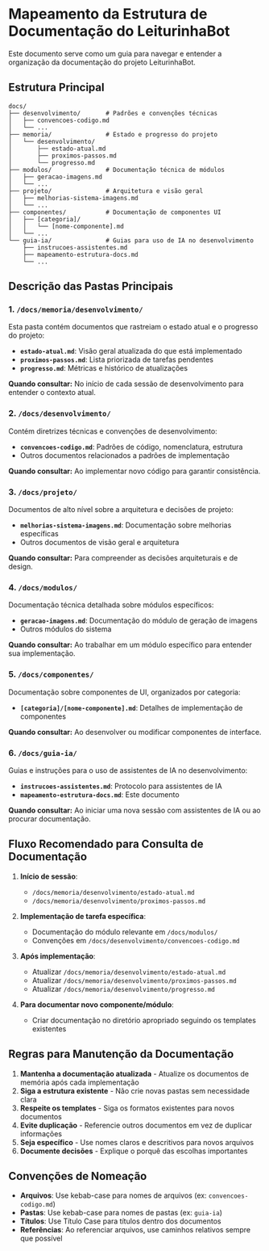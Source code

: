 # Mapeamento da Estrutura de Documentação do LeiturinhaBot

Este documento serve como um guia para navegar e entender a organização da documentação do projeto LeiturinhaBot.

## Estrutura Principal

```
docs/
├── desenvolvimento/       # Padrões e convenções técnicas
│   ├── convencoes-codigo.md
│   └── ...
├── memoria/               # Estado e progresso do projeto
│   └── desenvolvimento/
│       ├── estado-atual.md
│       ├── proximos-passos.md
│       └── progresso.md
├── modulos/               # Documentação técnica de módulos
│   ├── geracao-imagens.md
│   └── ...
├── projeto/               # Arquitetura e visão geral
│   ├── melhorias-sistema-imagens.md
│   └── ...
├── componentes/           # Documentação de componentes UI
│   ├── [categoria]/
│   │   └── [nome-componente].md
│   └── ...
└── guia-ia/               # Guias para uso de IA no desenvolvimento
    ├── instrucoes-assistentes.md
    ├── mapeamento-estrutura-docs.md
    └── ...
```

## Descrição das Pastas Principais

### 1. `/docs/memoria/desenvolvimento/`

Esta pasta contém documentos que rastreiam o estado atual e o progresso do projeto:

- **`estado-atual.md`**: Visão geral atualizada do que está implementado
- **`proximos-passos.md`**: Lista priorizada de tarefas pendentes
- **`progresso.md`**: Métricas e histórico de atualizações

**Quando consultar:** No início de cada sessão de desenvolvimento para entender o contexto atual.

### 2. `/docs/desenvolvimento/`

Contém diretrizes técnicas e convenções de desenvolvimento:

- **`convencoes-codigo.md`**: Padrões de código, nomenclatura, estrutura
- Outros documentos relacionados a padrões de implementação

**Quando consultar:** Ao implementar novo código para garantir consistência.

### 3. `/docs/projeto/`

Documentos de alto nível sobre a arquitetura e decisões de projeto:

- **`melhorias-sistema-imagens.md`**: Documentação sobre melhorias específicas
- Outros documentos de visão geral e arquitetura

**Quando consultar:** Para compreender as decisões arquiteturais e de design.

### 4. `/docs/modulos/`

Documentação técnica detalhada sobre módulos específicos:

- **`geracao-imagens.md`**: Documentação do módulo de geração de imagens
- Outros módulos do sistema

**Quando consultar:** Ao trabalhar em um módulo específico para entender sua implementação.

### 5. `/docs/componentes/`

Documentação sobre componentes de UI, organizados por categoria:

- **`[categoria]/[nome-componente].md`**: Detalhes de implementação de componentes

**Quando consultar:** Ao desenvolver ou modificar componentes de interface.

### 6. `/docs/guia-ia/`

Guias e instruções para o uso de assistentes de IA no desenvolvimento:

- **`instrucoes-assistentes.md`**: Protocolo para assistentes de IA
- **`mapeamento-estrutura-docs.md`**: Este documento

**Quando consultar:** Ao iniciar uma nova sessão com assistentes de IA ou ao procurar documentação.

## Fluxo Recomendado para Consulta de Documentação

1. **Início de sessão**:
   - `/docs/memoria/desenvolvimento/estado-atual.md`
   - `/docs/memoria/desenvolvimento/proximos-passos.md`

2. **Implementação de tarefa específica**:
   - Documentação do módulo relevante em `/docs/modulos/`
   - Convenções em `/docs/desenvolvimento/convencoes-codigo.md`

3. **Após implementação**:
   - Atualizar `/docs/memoria/desenvolvimento/estado-atual.md`
   - Atualizar `/docs/memoria/desenvolvimento/proximos-passos.md`
   - Atualizar `/docs/memoria/desenvolvimento/progresso.md`

4. **Para documentar novo componente/módulo**:
   - Criar documentação no diretório apropriado seguindo os templates existentes

## Regras para Manutenção da Documentação

1. **Mantenha a documentação atualizada** - Atualize os documentos de memória após cada implementação
2. **Siga a estrutura existente** - Não crie novas pastas sem necessidade clara
3. **Respeite os templates** - Siga os formatos existentes para novos documentos
4. **Evite duplicação** - Referencie outros documentos em vez de duplicar informações
5. **Seja específico** - Use nomes claros e descritivos para novos arquivos
6. **Documente decisões** - Explique o porquê das escolhas importantes

## Convenções de Nomeação

- **Arquivos**: Use kebab-case para nomes de arquivos (ex: `convencoes-codigo.md`)
- **Pastas**: Use kebab-case para nomes de pastas (ex: `guia-ia`)
- **Títulos**: Use Título Case para títulos dentro dos documentos
- **Referências**: Ao referenciar arquivos, use caminhos relativos sempre que possível